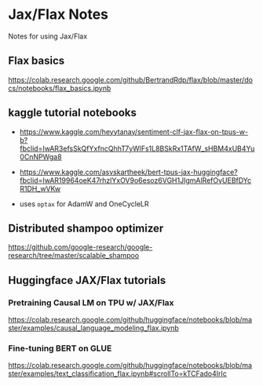 # Jax/Flax Notes

Notes for using Jax/Flax

## Flax basics
https://colab.research.google.com/github/BertrandRdp/flax/blob/master/docs/notebooks/flax_basics.ipynb

## kaggle tutorial notebooks
- https://www.kaggle.com/heyytanay/sentiment-clf-jax-flax-on-tpus-w-b?fbclid=IwAR3efsSkQfYxfncQhhT7yWlFs1L8BSkRx1TAfW_sHBM4xUB4Yu0CnNPWga8
- https://www.kaggle.com/asvskartheek/bert-tpus-jax-huggingface?fbclid=IwAR19964oeK47rhzlYxOV9o6esoz6VGH1JIgmAlRefOyUEBfDYcR1DH_wVKw

- uses `optax` for AdamW and OneCycleLR


## Distributed shampoo optimizer
https://github.com/google-research/google-research/tree/master/scalable_shampoo

## Huggingface JAX/Flax tutorials

### Pretraining Causal LM on TPU w/ JAX/Flax
https://colab.research.google.com/github/huggingface/notebooks/blob/master/examples/causal_language_modeling_flax.ipynb

### Fine-tuning BERT on GLUE 
https://colab.research.google.com/github/huggingface/notebooks/blob/master/examples/text_classification_flax.ipynb#scrollTo=kTCFado4IrIc
